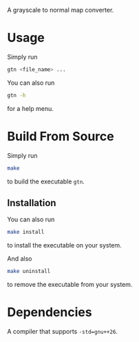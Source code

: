 A grayscale to normal map converter.

# Usage

Simply run

```bash
gtn <file_name> ...
```

You can also run

```bash
gtn -h
```

for a help menu.

# Build From Source

Simply run

```bash
make
```

to build the executable `gtn`.

## Installation

You can also run

```bash
make install
```

to install the executable on your system.

And also

```bash
make uninstall
```

to remove the executable from your system.

# Dependencies

A compiler that supports `-std=gnu++26`.
